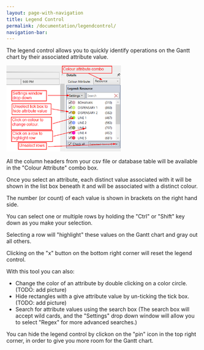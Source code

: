 ```yaml
---
layout: page-with-navigation
title: Legend Control
permalink: /documentation/legendcontrol/
navigation-bar:
---
```


The legend control allows you to quickly identify operations on the Gantt chart by their associated attribute value.

![Legend Control](img/RanttLegendControl.png)

All the column headers from your csv file or database table will be available in the "Colour Attribute" combo box.

Once you select an attribute, each distinct value associated with it will be shown in the list box beneath it and will be associated with a distinct colour. 

The number (or count) of each value is shown in brackets on the right hand side.

You can select one or multiple rows by holding the "Ctrl" or "Shift" key down as you make your selection.

Selecting a row will "highlight" these values on the Gantt chart and gray out all others.

Clicking on the "x" button on the bottom right corner will reset the legend control.

With this tool you can also:

- Change the color of an attribute by double clicking on a color circle. (TODO: add picture)
- Hide rectangles with a give attribute value by un-ticking the tick box. (TODO: add picture)
- Search for attribute values using the search box (The search box will accept wild cards, and the "Settings" drop down window will allow you to select "Regex" for more advanced searches.)


You can hide the legend control by clickon on the "pin" icon in the top right corner, in order to give you more room for the Gantt chart.